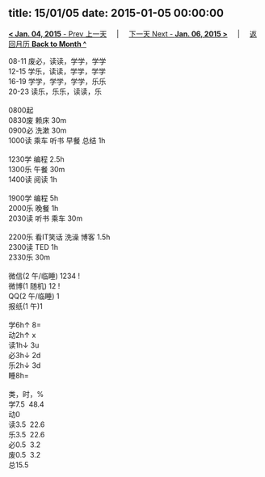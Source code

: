title: 15/01/05
date: 2015-01-05 00:00:00
---
[**< Jan. 04, 2015** - Prev 上一天](/lifelogs/2015/01/d04.html) &nbsp; &nbsp; | &nbsp; &nbsp; [下一天 Next - **Jan. 06, 2015 >**](/lifelogs/2015/01/d06.html) &nbsp; &nbsp; |  &nbsp; &nbsp; [返回月历 **Back to Month ^**](/lifelogs/2015/01/index.html)
<br/><div>08-11 废必，读读，学学，学学</div><div>12-15 学乐，读读，学学，学学<br/>16-19 学学，学学，学学，乐乐<br/>20-23 读乐，乐乐，读读，乐<div><br/></div>0800起<br/>0830废 赖床 30m</div><div>0900必 洗漱 30m<br/>1000读 乘车 听书 早餐 总结 1h<br/><br/></div><div>1230学 编程 2.5h<br/>1300乐 午餐 30m</div><div>1400读 阅读 1h</div><div><br/>1900学 编程 5h</div><div>2000乐 晚餐 1h</div><div>2030读 听书 乘车 30m</div><div><br/></div><div>2200乐 看IT笑话 洗澡 博客 1.5h</div><div>2300读 TED 1h</div><div>2330乐 30m</div><div><div><br/></div><div>微信(2 午/临睡) 1234 !</div>微博(1 随机) 12 !<br/>QQ(2 午/临睡) 1<br/>报纸(1 午)1<div><br/></div>学6h↑ 8=<br/>动2h↑ x<br/>读1h↓ 3u<br/>必3h↓ 2d<br/>乐2h↓ 3d<br/>睡8h=<div><br/></div>类，时，%<br/>学7.5  48.4<br/>动0<br/>读3.5  22.6<br/>乐3.5  22.6<br/>必0.5  3.2<br/>废0.5  3.2<br/>总15.5</div>
